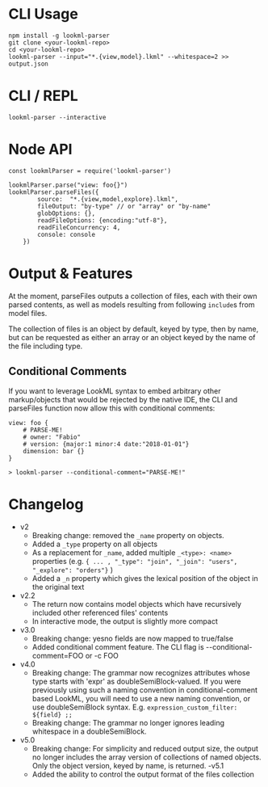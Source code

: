 
# CLI Usage

```
npm install -g lookml-parser
git clone <your-lookml-repo>
cd <your-lookml-repo>
lookml-parser --input="*.{view,model}.lkml" --whitespace=2 >> output.json
```

# CLI / REPL

```
lookml-parser --interactive
```


# Node API

```
const lookmlParser = require('lookml-parser')

lookmlParser.parse("view: foo{}")
lookmlParser.parseFiles({
		source:  "*.{view,model,explore}.lkml",
		fileOutput: "by-type" // or "array" or "by-name"
		globOptions: {},
		readFileOptions: {encoding:"utf-8"},
		readFileConcurrency: 4,
		console: console
	})
```

# Output & Features

At the moment, parseFiles outputs a collection of files, each with their
own parsed contents, as well as models resulting from following `include`s from model files.

The collection of files is an object by default, keyed by type, then by name, but can be requested as
either an array or an object keyed by the name of the file including type.

## Conditional Comments
If you want to leverage LookML syntax to embed arbitrary other markup/objects that would
be rejected by the native IDE, the CLI and parseFiles function now allow this
 with conditional comments:

```
view: foo {
	# PARSE-ME!
	# owner: "Fabio"
	# version: {major:1 minor:4 date:"2018-01-01"}
	dimension: bar {}
}

> lookml-parser --conditional-comment="PARSE-ME!"
```

# Changelog

- v2
	- Breaking change: removed the `_name` property on objects.
	- Added a `_type` property on all objects
	- As a replacement for `_name`, added multiple `_<type>: <name>` properties (e.g. `{ ... , "_type": "join", "_join": "users", "_explore": "orders"}` )
	- Added a `_n` property which gives the lexical position of the object in the original text
- v2.2
	- The return now contains model objects which have recursively included other referenced files' contents
	- In interactive mode, the output is slightly more compact
- v3.0
	- Breaking change: yesno fields are now mapped to true/false
	- Added conditional comment feature. The CLI flag is --conditional-comment=FOO or -c FOO
- v4.0
	- Breaking change: The grammar now recognizes attributes whose type starts with 'expr' as doubleSemiBlock-valued. If you were previously using such a naming convention in conditional-comment based LookML, you will need to use a new naming convention, or use doubleSemiBlock syntax. E.g. `expression_custom_filter: ${field} ;;`
	- Breaking change: The grammar no longer ignores leading whitespace in a doubleSemiBlock.
- v5.0
	- Breaking change: For simplicity and reduced output size, the output no longer includes the array version of collections of named objects. Only the object version, keyed by name, is returned.
-v5.1
	- Added the ability to control the output format of the files collection